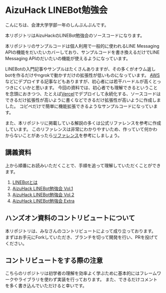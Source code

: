 # AizuHack LINEBot勉強会

こんにちは、会津大学学部一年のしんぶんぶんです。

本リポジトリはAizuHackのLINEBot勉強会のソースコードになります。

本リポジトリのサンプルコードは個人利用で一般的に使われるLINE Messaging APIの機能をだいたいカバーしており、サンプルコードを書き換えるだけでLINE Messaging APIのだいたいの機能が使えるようになっています。

LINEBotの入門記事やサンプルはたくさんありますが、その多くがオウム返しbotを作るだけやngrokで動かすだけの拡張性が低いものになっています。
[AWS](https://aws.amazon.com/jp/)などにデプロイする記事などもありますが、初心者には若干ハードルが高くとっつきにくいかと思います。
今回の資料では、初心者でも理解できるということを念頭におきつつ、たとえば[Vercel](https://vercel.com/)でデプロイして永続化する、ソースコードはできるだけ拡張性が高いように書くなどできるだけ拡張性が高いように作成しました。
コピペだけで簡単に機能拡張できるようなサンプルコードになっています。

また、本リポジトリに掲載している解説の多くは公式リファレンスを参考に作成しています。
このリファレンスは非常にわかりやすいため、作っていて何かわからないことがあったら[リファレンス](https://developers.line.biz/ja/reference/messaging-api/)を参考にしましょう。

## 講義資料

上から順番にお読みいただくことで、手順を追って理解していただくことができます。

1. [LINEBotとは](https://docs.google.com/presentation/d/1wizsJ9P8IQZnIknm1FX98IxT35ezP4QsFO2yT673GDU)
2. [AizuHack LINEBot勉強会 Vol.1](https://qiita.com/shinbunbun_/items/7efef6db31514831143d)
3. [AizuHack LINEBot勉強会 Vol.2](https://qiita.com/shinbunbun_/items/4034e9c2c7553ed3107e)
4. [AizuHack LINEBot勉強会 Extra]()

## ハンズオン資料のコントリビュートについて

本リポジトリは、みなさんのコントリビュートによって成り立っております。
まずはお手元にForkしていただき、ブランチを切って開発を行い、PRを投げてください。

## コントリビュートをする際の注意

こちらのリポジトリは初学者の理解を効率よく学ぶために基本的にはフレームワークやライブラリを使わず実装を行っております。
また、できるだけコメントを多く書き込んでいただけると幸いです。
